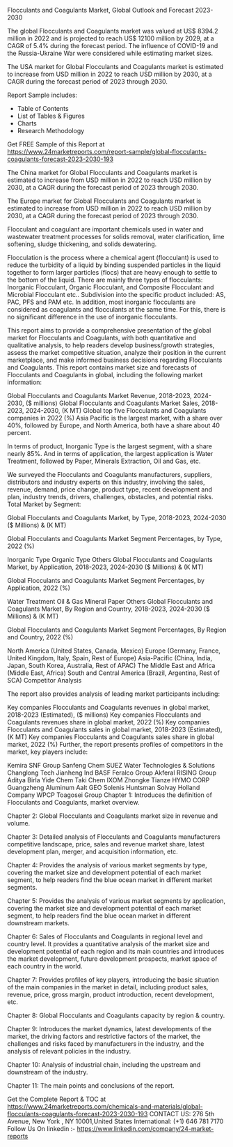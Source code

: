 Flocculants and Coagulants Market, Global Outlook and Forecast 2023-2030

The global Flocculants and Coagulants market was valued at US$ 8394.2 million in 2022 and is projected to reach US$ 12100 million by 2029, at a CAGR of 5.4% during the forecast period. The influence of COVID-19 and the Russia-Ukraine War were considered while estimating market sizes.

The USA market for Global Flocculants and Coagulants market is estimated to increase from USD million in 2022 to reach USD million by 2030, at a CAGR during the forecast period of 2023 through 2030.

Report Sample includes:
- Table of Contents
- List of Tables & Figures
- Charts
- Research Methodology

Get FREE Sample of this Report at https://www.24marketreports.com/report-sample/global-flocculants-coagulants-forecast-2023-2030-193

The China market for Global Flocculants and Coagulants market is estimated to increase from USD million in 2022 to reach USD million by 2030, at a CAGR during the forecast period of 2023 through 2030.

The Europe market for Global Flocculants and Coagulants market is estimated to increase from USD million in 2022 to reach USD million by 2030, at a CAGR during the forecast period of 2023 through 2030.

Flocculant and coagulant are important chemicals used in water and wastewater treatment processes for solids removal, water clarification, lime softening, sludge thickening, and solids dewatering.

Flocculation is the process where a chemical agent (flocculant) is used to reduce the turbidity of a liquid by binding suspended particles in the liquid together to form larger particles (flocs) that are heavy enough to settle to the bottom of the liquid. There are mainly three types of flocculants: Inorganic Flocculant, Organic Flocculant, and Composite Flocculant and Microbial Flocculant etc.. Subdivision into the specific product included: AS, PAC, PFS and PAM etc. In addition, most inorganic flocculants are considered as coagulants and flocculants at the same time. For this, there is no significant difference in the use of inorganic flocculants.

This report aims to provide a comprehensive presentation of the global market for Flocculants and Coagulants, with both quantitative and qualitative analysis, to help readers develop business/growth strategies, assess the market competitive situation, analyze their position in the current marketplace, and make informed business decisions regarding Flocculants and Coagulants. This report contains market size and forecasts of Flocculants and Coagulants in global, including the following market information:

Global Flocculants and Coagulants Market Revenue, 2018-2023, 2024-2030, ($ millions)
Global Flocculants and Coagulants Market Sales, 2018-2023, 2024-2030, (K MT)
Global top five Flocculants and Coagulants companies in 2022 (%)
Asia Pacific is the largest market, with a share over 40%, followed by Europe, and North America, both have a share about 40 percent.

In terms of product, Inorganic Type is the largest segment, with a share nearly 85%. And in terms of application, the largest application is Water Treatment, followed by Paper, Minerals Extraction, Oil and Gas, etc.

We surveyed the Flocculants and Coagulants manufacturers, suppliers, distributors and industry experts on this industry, involving the sales, revenue, demand, price change, product type, recent development and plan, industry trends, drivers, challenges, obstacles, and potential risks. Total Market by Segment:

Global Flocculants and Coagulants Market, by Type, 2018-2023, 2024-2030 ($ Millions) & (K MT)

Global Flocculants and Coagulants Market Segment Percentages, by Type, 2022 (%)

Inorganic Type
Organic Type
Others
Global Flocculants and Coagulants Market, by Application, 2018-2023, 2024-2030 ($ Millions) & (K MT)

Global Flocculants and Coagulants Market Segment Percentages, by Application, 2022 (%)

Water Treatment
Oil & Gas
Mineral
Paper
Others
Global Flocculants and Coagulants Market, By Region and Country, 2018-2023, 2024-2030 ($ Millions) & (K MT)

Global Flocculants and Coagulants Market Segment Percentages, By Region and Country, 2022 (%)

North America (United States, Canada, Mexico)
Europe (Germany, France, United Kingdom, Italy, Spain, Rest of Europe)
Asia-Pacific (China, India, Japan, South Korea, Australia, Rest of APAC)
The Middle East and Africa (Middle East, Africa)
South and Central America (Brazil, Argentina, Rest of SCA)
Competitor Analysis

The report also provides analysis of leading market participants including:

Key companies Flocculants and Coagulants revenues in global market, 2018-2023 (Estimated), ($ millions)
Key companies Flocculants and Coagulants revenues share in global market, 2022 (%)
Key companies Flocculants and Coagulants sales in global market, 2018-2023 (Estimated), (K MT)
Key companies Flocculants and Coagulants sales share in global market, 2022 (%)
Further, the report presents profiles of competitors in the market, key players include:

Kemira
SNF Group
Sanfeng Chem
SUEZ Water Technologies & Solutions
Changlong Tech
Jianheng Ind
BASF
Feralco Group
Akferal
RISING Group
Aditya Birla
Yide Chem
Taki Chem
IXOM
Zhongke Tianze
HYMO CORP
Guangzheng Aluminum Aalt
GEO
Solenis
Huntsman
Solvay
Holland Company
WPCP
Toagosei Group
Chapter 1: Introduces the definition of Flocculants and Coagulants, market overview.

Chapter 2: Global Flocculants and Coagulants market size in revenue and volume.

Chapter 3: Detailed analysis of Flocculants and Coagulants manufacturers competitive landscape, price, sales and revenue market share, latest development plan, merger, and acquisition information, etc.

Chapter 4: Provides the analysis of various market segments by type, covering the market size and development potential of each market segment, to help readers find the blue ocean market in different market segments.

Chapter 5: Provides the analysis of various market segments by application, covering the market size and development potential of each market segment, to help readers find the blue ocean market in different downstream markets.

Chapter 6: Sales of Flocculants and Coagulants in regional level and country level. It provides a quantitative analysis of the market size and development potential of each region and its main countries and introduces the market development, future development prospects, market space of each country in the world.

Chapter 7: Provides profiles of key players, introducing the basic situation of the main companies in the market in detail, including product sales, revenue, price, gross margin, product introduction, recent development, etc.

Chapter 8: Global Flocculants and Coagulants capacity by region & country.

Chapter 9: Introduces the market dynamics, latest developments of the market, the driving factors and restrictive factors of the market, the challenges and risks faced by manufacturers in the industry, and the analysis of relevant policies in the industry.

Chapter 10: Analysis of industrial chain, including the upstream and downstream of the industry.

Chapter 11: The main points and conclusions of the report.

Get the Complete Report & TOC at https://www.24marketreports.com/chemicals-and-materials/global-flocculants-coagulants-forecast-2023-2030-193
CONTACT US:
276 5th Avenue, New York , NY 10001,United States
International: (+1) 646 781 7170
Follow Us On linkedin :- https://www.linkedin.com/company/24-market-reports
